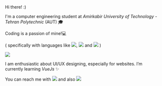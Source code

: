 Hi there! :)

<!--
**amir78729/amir78729** is a ✨ _special_ ✨ repository because its `README.md` (this file) appears on your GitHub profile.

Here are some ideas to get you started:

- 🔭 I’m currently working on ...
- 🌱 I’m currently learning ...
- 👯 I’m looking to collaborate on ...
- 🤔 I’m looking for help with ...
- 💬 Ask me about ...
- 📫 How to reach me: ...
- 😄 Pronouns: ...
- ⚡ Fun fact: ...
-->

I'm a computer engineering student at _Amirkabir University of Technology - Tehran Polytechnic_ (AUT) 🎓
<!--
I am enthusiastic about UI/UX designing, especially for websites. I got my start in AUT's scientific chapter of computer engineering department as a graphic team member.
-->
Coding is a passion of mine!💻

( specifically with languages like ![](https://img.shields.io/badge/-java-black?style=flat-circle&logo=Java), ![](https://img.shields.io/badge/-python3-black?style=flat-circle&logo=python) and ![](https://img.shields.io/badge/-c-black?style=flat-circle&logo=c) )

<img src="https://thumbs.gfycat.com/AfraidElatedIsabellineshrike-size_restricted.gif">

I am enthusiastic about UI/UX designing, especially for websites.  I’m currently learning _VueJs_ ✨

You can reach me with [![](https://img.shields.io/badge/-amirhosseinalibakhshi@gmail.com-black?style=flat-circle&logo=gmail)](mailto:amirhosseinalibakhshi@gmail.com) and also [![](https://img.shields.io/badge/-@amirhosseinalibakhshi-black?style=flat-circle&logo=telegram)](http://t.me/amirhosseinalibakhshi)
